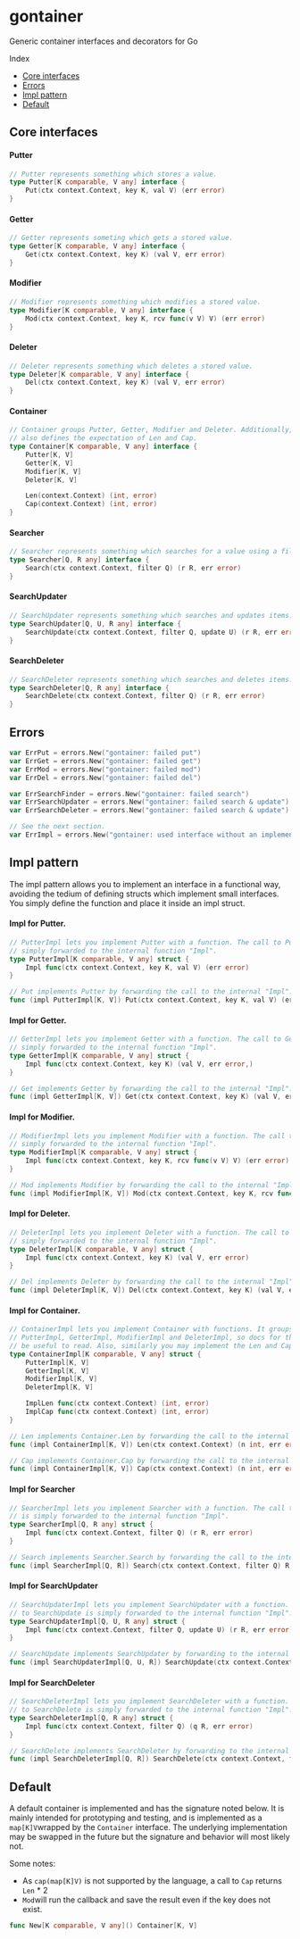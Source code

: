 # gontainer
Generic container interfaces and decorators for Go

Index
- [Core interfaces](#core-interfaces)
- [Errors](#errors)
- [Impl pattern](#impl-pattern)
- [Default](#default)



## Core interfaces

#### Putter
```go
// Putter represents something which stores a value.
type Putter[K comparable, V any] interface {
	Put(ctx context.Context, key K, val V) (err error)
}
```

#### Getter
```go
// Getter represents someting which gets a stored value.
type Getter[K comparable, V any] interface {
	Get(ctx context.Context, key K) (val V, err error)
}
```

#### Modifier
```go
// Modifier represents something which modifies a stored value.
type Modifier[K comparable, V any] interface {
	Mod(ctx context.Context, key K, rcv func(v V) V) (err error)
}
```

#### Deleter
```go
// Deleter represents something which deletes a stored value.
type Deleter[K comparable, V any] interface {
	Del(ctx context.Context, key K) (val V, err error)
}
```

#### Container
```go
// Container groups Putter, Getter, Modifier and Deleter. Additionally, it
// also defines the expectation of Len and Cap.
type Container[K comparable, V any] interface {
	Putter[K, V]
	Getter[K, V]
	Modifier[K, V]
	Deleter[K, V]

	Len(context.Context) (int, error)
	Cap(context.Context) (int, error)
}
```

#### Searcher
```go
// Searcher represents something which searches for a value using a filter.
type Searcher[Q, R any] interface {
	Search(ctx context.Context, filter Q) (r R, err error)
}
```

#### SearchUpdater
```go
// SearchUpdater represents something which searches and updates items.
type SearchUpdater[Q, U, R any] interface {
	SearchUpdate(ctx context.Context, filter Q, update U) (r R, err error)
}
```

#### SearchDeleter

```go
// SearchDeleter represents something which searches and deletes items.
type SearchDeleter[Q, R any] interface {
	SearchDelete(ctx context.Context, filter Q) (r R, err error)
}
```


## Errors
```go
var ErrPut = errors.New("gontainer: failed put")
var ErrGet = errors.New("gontainer: failed get")
var ErrMod = errors.New("gontainer: failed mod")
var ErrDel = errors.New("gontainer: failed del")

var ErrSearchFinder = errors.New("gontainer: failed search")
var ErrSearchUpdater = errors.New("gontainer: failed search & update")
var ErrSearchDeleter = errors.New("gontainer: failed search & update")

// See the next section.
var ErrImpl = errors.New("gontainer: used interface without an implementation")
```



## Impl pattern

The impl pattern allows you to implement an interface in a functional way, avoiding the tedium of defining structs which implement small interfaces. You simply define the function and place it inside an impl struct.

#### Impl for Putter.
```go
// PutterImpl lets you implement Putter with a function. The call to Put is
// simply forwarded to the internal function "Impl".
type PutterImpl[K comparable, V any] struct {
	Impl func(ctx context.Context, key K, val V) (err error)
}

// Put implements Putter by forwarding the call to the internal "Impl".
func (impl PutterImpl[K, V]) Put(ctx context.Context, key K, val V) (err error)
```

#### Impl for Getter.
```go
// GetterImpl lets you implement Getter with a function. The call to Get is
// simply forwarded to the internal function "Impl".
type GetterImpl[K comparable, V any] struct {
	Impl func(ctx context.Context, key K) (val V, err error,)
}

// Get implements Getter by forwarding the call to the internal "Impl".
func (impl GetterImpl[K, V]) Get(ctx context.Context, key K) (val V, err error)
```

#### Impl for Modifier.
```go
// ModifierImpl lets you implement Modifier with a function. The call to Mod is
// simply forwarded to the internal function "Impl".
type ModifierImpl[K comparable, V any] struct {
	Impl func(ctx context.Context, key K, rcv func(v V) V) (err error)
}

// Mod implements Modifier by forwarding the call to the internal "Impl".
func (impl ModifierImpl[K, V]) Mod(ctx context.Context, key K, rcv func(v V) V) (err error)
```

#### Impl for Deleter.
```go
// DeleterImpl lets you implement Deleter with a function. The call to Del is
// simply forwarded to the internal function "Impl".
type DeleterImpl[K comparable, V any] struct {
	Impl func(ctx context.Context, key K) (val V, err error)
}

// Del implements Deleter by forwarding the call to the internal "Impl".
func (impl DeleterImpl[K, V]) Del(ctx context.Context, key K) (val V, err error)
```

#### Impl for Container.
```go
// ContainerImpl lets you implement Container with functions. It groups
// PutterImpl, GetterImpl, ModifierImpl and DeleterImpl, so docs for those may
// be useful to read. Also, similarly you may implement the Len and Cap func.
type ContainerImpl[K comparable, V any] struct {
	PutterImpl[K, V]
	GetterImpl[K, V]
	ModifierImpl[K, V]
	DeleterImpl[K, V]

	ImplLen func(ctx context.Context) (int, error)
	ImplCap func(ctx context.Context) (int, error)
}

// Len implements Container.Len by forwarding the call to the internal "ImplLen".
func (impl ContainerImpl[K, V]) Len(ctx context.Context) (n int, err error)

// Cap implements Container.Cap by forwarding the call to the internal "ImplCap".
func (impl ContainerImpl[K, V]) Cap(ctx context.Context) (n int, err error)
```

#### Impl for Searcher
```go
// SearcherImpl lets you implement Searcher with a function. The call to Search
// is simply forwarded to the internal function "Impl".
type SearcherImpl[Q, R any] struct {
	Impl func(ctx context.Context, filter Q) (r R, err error)
}

// Search implements Searcher.Search by forwarding the call to the internal "Impl".
func (impl SearcherImpl[Q, R]) Search(ctx context.Context, filter Q) R, error) 
```

#### Impl for SearchUpdater
```go
// SearchUpdaterImpl lets you implement SearchUpdater with a function. The call
// to SearchUpdate is simply forwarded to the internal function "Impl".
type SearchUpdaterImpl[Q, U, R any] struct {
	Impl func(ctx context.Context, filter Q, update U) (r R, err error)
}

// SearchUpdate implements SearchUpdater by forwarding to the internal "Impl".
func (impl SearchUpdaterImpl[Q, U, R]) SearchUpdate(ctx context.Context, filter Q, update U,) (r R, err error) 
```

#### Impl for SearchDeleter
```go
// SearchDeleterImpl lets you implement SearchDeleter with a function. The call
// to SearchDelete is simply forwarded to the internal function "Impl".
type SearchDeleterImpl[Q, R any] struct {
	Impl func(ctx context.Context, filter Q) (q R, err error)
}

// SearchDelete implements SearchDeleter by forwarding to the internal "Impl".
func (impl SearchDeleterImpl[Q, R]) SearchDelete(ctx context.Context, filter Q) (r R, err error)
```


## Default
A default container is implemented and has the signature noted below. It is mainly intended for prototyping and testing, and is implemented as a `map[K]V`wrapped by the `Container` interface. The underlying implementation may be swapped in the future but the signature and behavior will most likely not.

Some notes:
- As `cap(map[K]V)` is not supported by the language, a call to `Cap` returns `Len` * 2
- `Mod`will run the callback and save the result even if the key does not exist.

```go
func New[K comparable, V any]() Container[K, V]
```